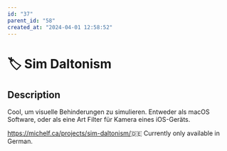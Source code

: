 ```yaml
---
id: "37"
parent_id: "58"
created_at: "2024-04-01 12:58:52"
---
```


# 🏷️ Sim Daltonism

## Description

Cool, um visuelle Behinderungen zu simulieren. Entweder als macOS Software, oder als eine Art Filter für Kamera eines iOS-Geräts.

<https://michelf.ca/projects/sim-daltonism/>🇩🇪 Currently only available in German.
